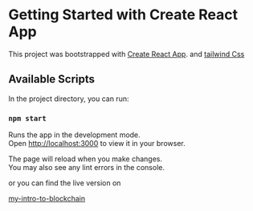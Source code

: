 # Getting Started with Create React App

This project was bootstrapped with [Create React App](https://github.com/facebook/create-react-app). and [tailwind Css](https://tailwindcss.com/)

## Available Scripts

In the project directory, you can run:

### `npm start`

Runs the app in the development mode.\
Open [http://localhost:3000](http://localhost:3000) to view it in your browser.

The page will reload when you make changes.\
You may also see any lint errors in the console.

or you can find the live version on 

[my-intro-to-blockchain](https://my-intro-to-blockchain.vercel.app/)
